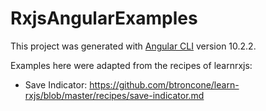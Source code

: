 # RxjsAngularExamples

This project was generated with [Angular CLI](https://github.com/angular/angular-cli) version 10.2.2.

Examples here were adapted from the recipes of learnrxjs:

* Save Indicator: https://github.com/btroncone/learn-rxjs/blob/master/recipes/save-indicator.md